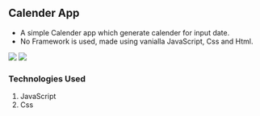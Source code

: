 ## Calender App

- A simple Calender app which generate calender for input date.
- No Framework is used, made using vanialla JavaScript, Css and Html.

<img src='rep-img/screenshot-1.jpg'>
<img src='rep-img/screenshot-2.jpg'>

### Technologies Used

1. JavaScript
2. Css
